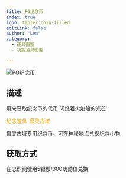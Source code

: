 ```yaml
---
title: PG纪念币
index: true
icon: tabler:coin-filled
editLink: false
author: "Len"
category:
  - 道具图鉴
  - 功能道具图鉴

---
```


![PG纪念币](https://s2.loli.net/2025/01/23/f13vJoRsgODhdXy.gif)

## 描述

用来获取纪念币的代币
闪烁着火焰般的光芒

<span style="color: #FFAA00;">纪念道具-盘灵古域</span>



盘灵古域专用纪念币，可在神秘地点兑换纪念小物

## 获取方式

在忠烈祠使用5银票/300功勋值兑换


